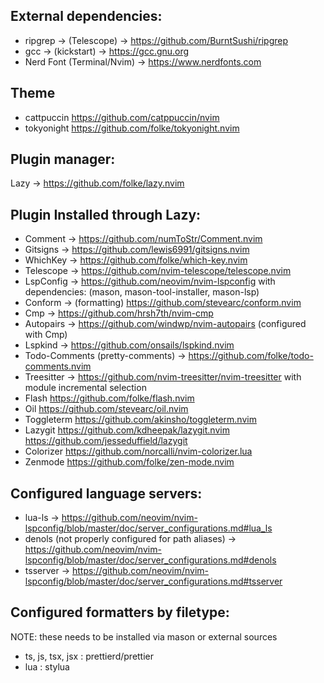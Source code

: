 ## External dependencies:
- ripgrep -> (Telescope) -> https://github.com/BurntSushi/ripgrep
- gcc -> (kickstart) -> https://gcc.gnu.org
- Nerd Font (Terminal/Nvim) -> https://www.nerdfonts.com

## Theme
- cattpuccin https://github.com/catppuccin/nvim
- tokyonight https://github.com/folke/tokyonight.nvim

## Plugin manager:
Lazy -> https://github.com/folke/lazy.nvim

## Plugin Installed through Lazy:
- Comment -> https://github.com/numToStr/Comment.nvim
- Gitsigns -> https://github.com/lewis6991/gitsigns.nvim
- WhichKey -> https://github.com/folke/which-key.nvim
- Telescope -> https://github.com/nvim-telescope/telescope.nvim
- LspConfig -> https://github.com/neovim/nvim-lspconfig
    with dependencies: (mason, mason-tool-installer, mason-lsp)
- Conform -> (formatting) https://github.com/stevearc/conform.nvim
- Cmp -> https://github.com/hrsh7th/nvim-cmp
- Autopairs -> https://github.com/windwp/nvim-autopairs (configured with Cmp)
- Lspkind -> https://github.com/onsails/lspkind.nvim
- Todo-Comments (pretty-comments) -> https://github.com/folke/todo-comments.nvim
- Treesitter -> https://github.com/nvim-treesitter/nvim-treesitter
    with module incremental selection
- Flash https://github.com/folke/flash.nvim
- Oil https://github.com/stevearc/oil.nvim
- Toggleterm https://github.com/akinsho/toggleterm.nvim
- Lazygit https://github.com/kdheepak/lazygit.nvim https://github.com/jesseduffield/lazygit
- Colorizer https://github.com/norcalli/nvim-colorizer.lua
- Zenmode https://github.com/folke/zen-mode.nvim

## Configured language servers:
- lua-ls -> https://github.com/neovim/nvim-lspconfig/blob/master/doc/server_configurations.md#lua_ls
- denols (not properly configured for path aliases) -> https://github.com/neovim/nvim-lspconfig/blob/master/doc/server_configurations.md#denols
- tsserver -> https://github.com/neovim/nvim-lspconfig/blob/master/doc/server_configurations.md#tsserver
## Configured formatters by filetype:
NOTE: these needs to be installed via mason or external sources
- ts, js, tsx, jsx : prettierd/prettier
- lua : stylua
